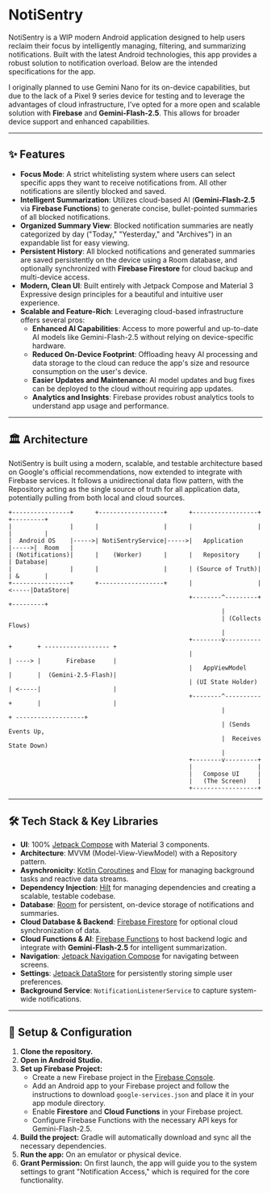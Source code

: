 # NotiSentry

NotiSentry is a WIP modern Android application designed to help users reclaim their focus by intelligently managing, filtering, and summarizing notifications. Built with the latest Android technologies, this app provides a robust solution to notification overload. Below are the intended specifications for the app.

I originally planned to use Gemini Nano for its on-device capabilities, but due to the lack of a Pixel 9 series device for testing and to leverage the advantages of cloud infrastructure, I've opted for a more open and scalable solution with **Firebase** and **Gemini-Flash-2.5**. This allows for broader device support and enhanced capabilities.

---
## ✨ Features

* **Focus Mode**: A strict whitelisting system where users can select specific apps they want to receive notifications from. All other notifications are silently blocked and saved.
* **Intelligent Summarization**: Utilizes cloud-based AI (**Gemini-Flash-2.5** via **Firebase Functions**) to generate concise, bullet-pointed summaries of all blocked notifications.
* **Organized Summary View**: Blocked notification summaries are neatly categorized by day ("Today," "Yesterday," and "Archives") in an expandable list for easy viewing.
* **Persistent History**: All blocked notifications and generated summaries are saved persistently on the device using a Room database, and optionally synchronized with **Firebase Firestore** for cloud backup and multi-device access.
* **Modern, Clean UI**: Built entirely with Jetpack Compose and Material 3 Expressive design principles for a beautiful and intuitive user experience.
* **Scalable and Feature-Rich**: Leveraging cloud-based infrastructure offers several pros:
    * **Enhanced AI Capabilities**: Access to more powerful and up-to-date AI models like Gemini-Flash-2.5 without relying on device-specific hardware.
    * **Reduced On-Device Footprint**: Offloading heavy AI processing and data storage to the cloud can reduce the app's size and resource consumption on the user's device.
    * **Easier Updates and Maintenance**: AI model updates and bug fixes can be deployed to the cloud without requiring app updates.
    * **Analytics and Insights**: Firebase provides robust analytics tools to understand app usage and performance.

---
## 🏛️ Architecture

NotiSentry is built using a modern, scalable, and testable architecture based on Google's official recommendations, now extended to integrate with Firebase services. It follows a unidirectional data flow pattern, with the Repository acting as the single source of truth for all application data, potentially pulling from both local and cloud sources.
```
+----------------+      +------------------+      +------------------+      +---------+
|                |      |                  |      |                  |      |         |
|  Android OS    |----->| NotiSentryService|----->|   Application    |----->|  Room   |
| (Notifications)|      |    (Worker)      |      |   Repository     |      | Database|
|                |      |                  |      | (Source of Truth)|      | &       |
+----------------+      +------------------+      |                  |<-----|DataStore|
                                                  +--------^---------+      +---------+
                                                           |
                                                           | (Collects Flows)
                                                           |
                                                  +--------v----------+       + ------------------ +
                                                  |                   | ----> |       Firebase     |
                                                  |   AppViewModel    |       |  (Gemini-2.5-Flash)|
                                                  | (UI State Holder) | <-----|                    |
                                                  +--------^----------+       |                    |
                                                           |                  + -------------------+
                                                           | (Sends Events Up,
                                                           |  Receives State Down)
                                                           |
                                                  +--------v---------+
                                                  |                  |
                                                  |   Compose UI     |
                                                  |   (The Screen)   |
                                                  +------------------+

```
---
## 🛠️ Tech Stack & Key Libraries

* **UI**: 100% [Jetpack Compose](https://developer.android.com/jetpack/compose) with Material 3 components.
* **Architecture**: MVVM (Model-View-ViewModel) with a Repository pattern.
* **Asynchronicity**: [Kotlin Coroutines](https://kotlinlang.org/docs/coroutines-overview.html) and [Flow](https://kotlinlang.org/docs/flow.html) for managing background tasks and reactive data streams.
* **Dependency Injection**: [Hilt](https://dagger.dev/hilt/) for managing dependencies and creating a scalable, testable codebase.
* **Database**: [Room](https://developer.android.com/jetpack/androidx/releases/room) for persistent, on-device storage of notifications and summaries.
* **Cloud Database & Backend**: [Firebase Firestore](https://firebase.google.com/docs/firestore) for optional cloud synchronization of data.
* **Cloud Functions & AI**: [Firebase Functions](https://firebase.google.com/docs/functions) to host backend logic and integrate with **Gemini-Flash-2.5** for intelligent summarization.
* **Navigation**: [Jetpack Navigation Compose](https://developer.android.com/jetpack/compose/navigation) for navigating between screens.
* **Settings**: [Jetpack DataStore](https://developer.android.com/jetpack/androidx/releases/datastore) for persistently storing simple user preferences.
* **Background Service**: `NotificationListenerService` to capture system-wide notifications.

---
## 🚀 Setup & Configuration

1.  **Clone the repository.**
2.  **Open in Android Studio.**
3.  **Set up Firebase Project:**
    * Create a new Firebase project in the [Firebase Console](https://console.firebase.google.com/).
    * Add an Android app to your Firebase project and follow the instructions to download `google-services.json` and place it in your app module directory.
    * Enable **Firestore** and **Cloud Functions** in your Firebase project.
    * Configure Firebase Functions with the necessary API keys for Gemini-Flash-2.5.
4.  **Build the project:** Gradle will automatically download and sync all the necessary dependencies.
5.  **Run the app:** On an emulator or physical device.
6.  **Grant Permission:** On first launch, the app will guide you to the system settings to grant "Notification Access," which is required for the core functionality.
